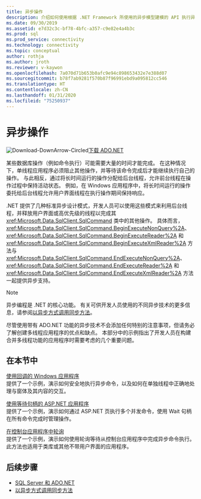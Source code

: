 ```yaml
---
title: 异步操作
description: 介绍如何使用根据 .NET Framework 所使用的异步模型建模的 API 执行异步数据库操作。
ms.date: 09/30/2019
ms.assetid: e7d32c3c-bf78-4bfc-a357-c9e82e4a4b3c
ms.prod: sql
ms.prod_service: connectivity
ms.technology: connectivity
ms.topic: conceptual
author: rothja
ms.author: jroth
ms.reviewer: v-kaywon
ms.openlocfilehash: 7a070d71b653b0afc9e94c898653432e7e388d07
ms.sourcegitcommit: b78f7ab9281f570b87f96991ebd9a095812cc546
ms.translationtype: HT
ms.contentlocale: zh-CN
ms.lasthandoff: 01/31/2020
ms.locfileid: "75250937"
---
```

# <a name="asynchronous-operations"></a>异步操作

![Download-DownArrow-Circled](../../../ssdt/media/download.png)[下载 ADO.NET](../../sql-connection-libraries.md#anchor-20-drivers-relational-access)

某些数据库操作（例如命令执行）可能需要大量的时间才能完成。 在这种情况下，单线程应用程序必须阻止其他操作，并等待该命令完成后才能继续执行自己的操作。 与此相反，通过将长时间运行的操作分配给后台线程，允许前台线程在操作过程中保持活动状态。 例如，在 Windows 应用程序中，将长时间运行的操作委托给后台线程允许用户界面线程在执行操作期间保持响应。  
  
.NET 提供了几种标准异步设计模式，开发人员可以使用这些模式来利用后台线程，并释放用户界面或高优先级的线程以完成其 <xref:Microsoft.Data.SqlClient.SqlCommand> 类中的其他操作。 具体而言，<xref:Microsoft.Data.SqlClient.SqlCommand.BeginExecuteNonQuery%2A>、<xref:Microsoft.Data.SqlClient.SqlCommand.BeginExecuteReader%2A> 和 <xref:Microsoft.Data.SqlClient.SqlCommand.BeginExecuteXmlReader%2A> 方法与 <xref:Microsoft.Data.SqlClient.SqlCommand.EndExecuteNonQuery%2A>、<xref:Microsoft.Data.SqlClient.SqlCommand.EndExecuteReader%2A> 和 <xref:Microsoft.Data.SqlClient.SqlCommand.EndExecuteXmlReader%2A> 方法一起提供异步支持。  
  
> [!NOTE]
>  异步编程是 .NET 的核心功能。 有关可供开发人员使用的不同异步技术的更多信息，请参阅[以异步方式调用同步方法](https://docs.microsoft.com/dotnet/standard/asynchronous-programming-patterns/calling-synchronous-methods-asynchronously)。  
  
尽管使用带有 ADO.NET 功能的异步技术不会添加任何特别的注意事项，但请务必了解创建多线程应用程序的优点和缺点。 本部分中的示例指出了开发人员在构建合并多线程功能的应用程序时需要考虑的几个重要问题。  
  
## <a name="in-this-section"></a>在本节中  
[使用回调的 Windows 应用程序](windows-applications-callbacks.md)  
提供了一个示例，演示如何安全地执行异步命令，以及如何在单独线程中正确地处理与窗体及其内容的交互。  
  
[使用等待句柄的 ASP.NET 应用程序](aspnet-apps-use-wait-handles.md)  
提供了一个示例，演示如何通过 ASP.NET 页执行多个并发命令，使用 Wait 句柄在所有命令完成时管理操作。  
  
[在控制台应用程序中轮询](poll-console-applications.md)  
提供了一个示例，演示如何使用轮询等待从控制台应用程序中完成异步命令执行。 此方法也适用于类库或其他不带用户界面的应用程序。  
  
## <a name="next-steps"></a>后续步骤
- [SQL Server 和 ADO.NET](index.md)
- [以异步方式调用同步方法](https://docs.microsoft.com/dotnet/standard/asynchronous-programming-patterns/calling-synchronous-methods-asynchronously)
